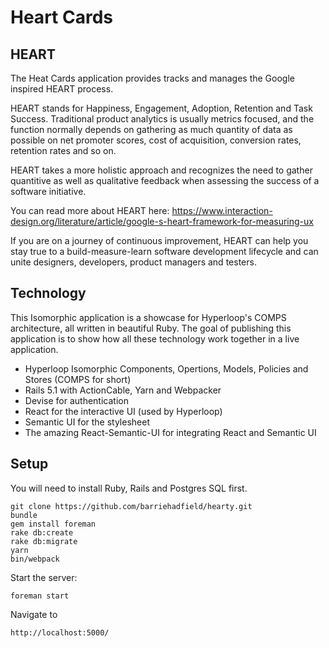 # Heart Cards

## HEART

The Heat Cards application provides tracks and manages the Google inspired HEART process.

HEART stands for Happiness, Engagement, Adoption, Retention and Task Success. Traditional product analytics is usually metrics focused, and the function normally depends on gathering as much quantity of data as possible on net promoter scores, cost of acquisition, conversion rates, retention rates and so on.

HEART takes a more holistic approach and recognizes the need to gather quantitive as well as qualitative feedback when assessing the success of a software initiative.

You can read more about HEART here: https://www.interaction-design.org/literature/article/google-s-heart-framework-for-measuring-ux

If you are on a journey of continuous improvement, HEART can help you stay true to a build-measure-learn software development lifecycle and can unite designers, developers, product managers and testers.

## Technology

This Isomorphic application is a showcase for Hyperloop's COMPS architecture, all written in beautiful Ruby. The goal of publishing this application is to show how all these technology work together in a live application.

+ Hyperloop Isomorphic Components, Opertions, Models, Policies and Stores (COMPS for short)
+ Rails 5.1 with ActionCable, Yarn and Webpacker
+ Devise for authentication
+ React for the interactive UI (used by Hyperloop)
+ Semantic UI for the stylesheet
+ The amazing React-Semantic-UI for integrating React and Semantic UI

## Setup

You will need to install Ruby, Rails and Postgres SQL first.

```
git clone https://github.com/barriehadfield/hearty.git
bundle
gem install foreman
rake db:create
rake db:migrate
yarn
bin/webpack
```

Start the server:

`foreman start`

Navigate to

`http://localhost:5000/`
